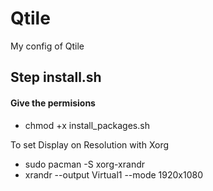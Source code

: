 # Qtile
My config of Qtile


## Step install.sh

#### Give the permisions 

- chmod +x install_packages.sh

To set Display on Resolution with Xorg

- sudo pacman -S xorg-xrandr
- xrandr --output Virtual1 --mode 1920x1080
